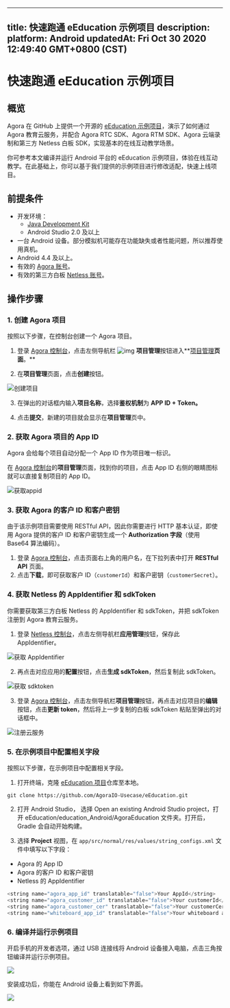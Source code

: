 
---
title: 快速跑通 eEducation 示例项目
description: 
platform: Android
updatedAt: Fri Oct 30 2020 12:49:40 GMT+0800 (CST)
---
# 快速跑通 eEducation 示例项目
## 概览

Agora 在 GitHub 上提供一个开源的 [eEducation 示例项目](https://github.com/AgoraIO-Usecase/eEducation)，演示了如何通过 Agora 教育云服务，并配合 Agora RTC SDK、Agora RTM SDK、Agora 云端录制和第三方 Netless 白板 SDK，实现基本的在线互动教学场景。

你可参考本文编译并运行 Android 平台的 eEducation 示例项目，体验在线互动教学。在此基础上，你可以基于我们提供的示例项目进行修改适配，快速上线项目。

## 前提条件

- 开发环境：
  - [Java Development Kit](https://www.oracle.com/java/technologies/javase-downloads.html)
  - Android Studio 2.0 及以上
- 一台 Android 设备。部分模拟机可能存在功能缺失或者性能问题，所以推荐使用真机。
- Android 4.4 及以上。
- 有效的 [Agora 账号](https://docs.agora.io/cn/Agora%20Platform/sign_in_and_sign_up)。
- 有效的第三方白板 [Netless 账号](https://console.netless.link/zh-CN/login/)。

## 操作步骤

### 1. 创建 Agora 项目 

按照以下步骤，在控制台创建一个 Agora 项目。

1. 登录 [Agora 控制台](https://console.agora.io/)，点击左侧导航栏 ![img](https://web-cdn.agora.io/docs-files/1594283671161) **项目管理**按钮进入**[项目管理](https://dashboard.agora.io/projects)**页面**。**

2. 在**项目管理**页面，点击**创建**按钮。

 ![创建项目](https://web-cdn.agora.io/docs-files/1594287028966)

3. 在弹出的对话框内输入**项目名称**，选择**鉴权机制**为 **APP ID + Token。**

4. 点击**提交**，新建的项目就会显示在**项目管理**页中。

### 2. 获取 Agora 项目的 App ID

Agora 会给每个项目自动分配一个 App ID 作为项目唯一标识。

在 [Agora 控制台](https://console.agora.io/)的**项目管理**页面，找到你的项目，点击 App ID 右侧的眼睛图标就可以直接复制项目的 App ID。

![获取appid](https://web-cdn.agora.io/docs-files/1603974707121)

### 3. 获取 Agora 的客户 ID 和客户密钥

由于该示例项目需要使用 RESTful API，因此你需要进行 HTTP 基本认证，即使用 Agora 提供的客户 ID 和客户密钥生成一个 **Authorization 字段**（使用 Base64 算法编码）。

1. 登录 [Agora 控制台](https://console.agora.io/)，点击页面右上角的用户名，在下拉列表中打开 **RESTful API** 页面。
2. 点击**下载**，即可获取客户 ID（`customerId`）和客户密钥（`customerSecret`）。

### 4. 获取 Netless 的 AppIdentifier 和 sdkToken

你需要获取第三方白板 Netless 的 AppIdentifier 和 sdkToken，并把 sdkToken 注册到 Agora 教育云服务。

1. 登录 [Netless 控制台](https://console.netless.link/)，点击左侧导航栏**应用管理**按钮，保存此 AppIdentifier。 

 ![获取 AppIdentifier](https://web-cdn.agora.io/docs-files/1603975237931)

2. 再点击对应应用的**配置**按钮，点击**生成 sdkToken**，然后复制此 sdkToken。

 ![获取 sdktoken](https://web-cdn.agora.io/docs-files/1603975258941)

3. 登录 [Agora 控制台](https://console.agora.io/)，点击左侧导航栏**项目管理**按钮，再点击对应项目的**编辑**按钮，点击**更新 token**，然后将上一步复制的白板 sdkToken 粘贴至弹出的对话框中。

 ![注册云服务](https://web-cdn.agora.io/docs-files/1603975279990)

### 5. 在示例项目中配置相关字段

按照以下步骤，在示例项目中配置相关字段。

1. 打开终端，克隆 [eEducation 项目](https://github.com/AgoraIO-Usecase/eEducation)仓库至本地。
 ```
git clone https://github.com/AgoraIO-Usecase/eEducation.git
```

2. 打开 Android Studio， 选择 Open an existing Android Studio project，打开 eEducation/education_Android/AgoraEducation 文件夹。打开后，Gradle 会自动开始构建。

3. 选择 **Project** 视图，在 `app/src/normal/res/values/string_configs.xml` 文件中填写以下字段：
  - Agora 的 App ID
  - Agora 的客户 ID 和客户密钥
  - Netless 的 AppIdentifier

 ```java
<string name="agora_app_id" translatable="false">Your AppId</string>
<string name="agora_customer_id" translatable="false">Your customerId</string>
<string name="agora_customer_cer" translatable="false">Your customerCer</string>
<string name="whiteboard_app_id" translatable="false">Your whiteboard appId</string>
```

### 6. 编译并运行示例项目

开启手机的开发者选项，通过 USB 连接线将 Android 设备接入电脑，点击三角按钮编译并运行示例项目。

![](https://web-cdn.agora.io/docs-files/1603975701953)

安装成功后，你能在 Android 设备上看到如下界面。

![](https://web-cdn.agora.io/docs-files/1603975951024)
